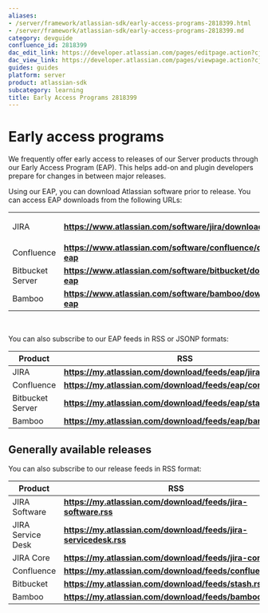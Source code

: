 ```yaml
---
aliases:
- /server/framework/atlassian-sdk/early-access-programs-2818399.html
- /server/framework/atlassian-sdk/early-access-programs-2818399.md
category: devguide
confluence_id: 2818399
dac_edit_link: https://developer.atlassian.com/pages/editpage.action?cjm=wozere&pageId=2818399
dac_view_link: https://developer.atlassian.com/pages/viewpage.action?cjm=wozere&pageId=2818399
guides: guides
platform: server
product: atlassian-sdk
subcategory: learning
title: Early Access Programs 2818399
---
```

# Early access programs

We frequently offer early access to releases of our Server products through our Early Access Program (EAP). This helps add-on and plugin developers prepare for changes in between major releases.

Using our EAP, you can download Atlassian software prior to release. You can access EAP downloads from the following URLs:

<table>
<colgroup>
<col style="width: 50%" />
<col style="width: 50%" />
</colgroup>
<tbody>
<tr class="odd">
<td>JIRA</td>
<td><p><strong><a href="https://www.atlassian.com/software/jira/download-eap" class="uri external-link" title="Follow link">https://www.atlassian.com/software/jira/download-eap</a></strong></p></td>
</tr>
<tr class="even">
<td>Confluence</td>
<td><strong><a href="https://www.atlassian.com/software/confluence/download-eap" class="uri external-link" title="Follow link">https://www.atlassian.com/software/confluence/download-eap</a></strong></td>
</tr>
<tr class="odd">
<td>Bitbucket Server</td>
<td><strong><a href="https://www.atlassian.com/software/bitbucket/download-eap" class="uri external-link">https://www.atlassian.com/software/bitbucket/download-eap</a></strong></td>
</tr>
<tr class="even">
<td>Bamboo</td>
<td><strong><a href="https://www.atlassian.com/software/bamboo/download-eap" class="uri external-link" title="Follow link">https://www.atlassian.com/software/bamboo/download-eap</a></strong></td>
</tr>
</tbody>
</table>

 

You can also subscribe to our EAP feeds in RSS or JSONP formats:

| Product          | RSS                                                                                                                                                                                   | JSONP                                                                                                                                                                                   |
|------------------|---------------------------------------------------------------------------------------------------------------------------------------------------------------------------------------|-----------------------------------------------------------------------------------------------------------------------------------------------------------------------------------------|
| JIRA             | **<a href="https://my.atlassian.com/download/feeds/eap/jira.rss" class="uri external-link" title="Follow link">https://my.atlassian.com/download/feeds/eap/jira.rss</a>**             | **<a href="https://my.atlassian.com/download/feeds/eap/jira.json" class="uri external-link" title="Follow link">https://my.atlassian.com/download/feeds/eap/jira.json</a>**             |
| Confluence       | **<a href="https://my.atlassian.com/download/feeds/eap/confluence.rss" class="uri external-link" title="Follow link">https://my.atlassian.com/download/feeds/eap/confluence.rss</a>** | **<a href="https://my.atlassian.com/download/feeds/eap/confluence.json" class="uri external-link" title="Follow link">https://my.atlassian.com/download/feeds/eap/confluence.json</a>** |
| Bitbucket Server | **<a href="https://my.atlassian.com/download/feeds/eap/stash.rss" class="uri external-link">https://my.atlassian.com/download/feeds/eap/stash.rss</a>**                               | **<a href="https://my.atlassian.com/download/feeds/eap/stash.json" class="uri external-link" title="Follow link">https://my.atlassian.com/download/feeds/eap/stash.json</a>**           |
| Bamboo           | **<a href="https://my.atlassian.com/download/feeds/eap/bamboo.rss" class="uri external-link" title="Follow link">https://my.atlassian.com/download/feeds/eap/bamboo.rss</a>**         | **<a href="https://my.atlassian.com/download/feeds/eap/bamboo.json" class="uri external-link" title="Follow link">https://my.atlassian.com/download/feeds/eap/bamboo.json</a>**         |

## Generally available releases

You can also subscribe to our release feeds in RSS format:

| Product           | RSS                                                                                                                                                                   |
|-------------------|-----------------------------------------------------------------------------------------------------------------------------------------------------------------------|
| JIRA Software     | **<a href="https://my.atlassian.com/download/feeds/jira-software.rss" class="uri external-link">https://my.atlassian.com/download/feeds/jira-software.rss</a>**       |
| JIRA Service Desk | **<a href="https://my.atlassian.com/download/feeds/jira-servicedesk.rss" class="uri external-link">https://my.atlassian.com/download/feeds/jira-servicedesk.rss</a>** |
| JIRA Core         | **<a href="https://my.atlassian.com/download/feeds/jira-core.rss" class="uri external-link">https://my.atlassian.com/download/feeds/jira-core.rss</a>**               |
| Confluence        | **<a href="https://my.atlassian.com/download/feeds/confluence.rss" class="uri external-link">https://my.atlassian.com/download/feeds/confluence.rss</a>**             |
| Bitbucket         | **<a href="https://my.atlassian.com/download/feeds/stash.rss" class="uri external-link">https://my.atlassian.com/download/feeds/stash.rss</a>**                       |
| Bamboo            | **<a href="https://my.atlassian.com/download/feeds/bamboo.rss" class="uri external-link">https://my.atlassian.com/download/feeds/bamboo.rss</a>**                     |





























































































































































